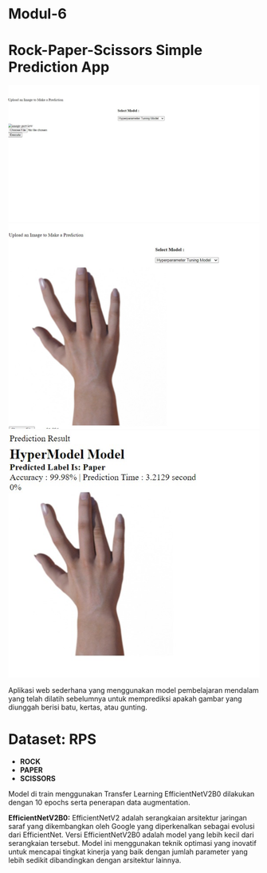 # Modul-6

# Rock-Paper-Scissors Simple Prediction App


<img src="image/awal.jpeg" width="800"/>
<img src="image/kedua.jpeg" width="800"/>
<img src="image/ketiga.jpeg" width="800"/>

Aplikasi web sederhana yang menggunakan model pembelajaran mendalam yang telah dilatih sebelumnya untuk memprediksi apakah gambar yang diunggah berisi batu, kertas, atau gunting.

# Dataset: RPS

- **ROCK**
- **PAPER**
- **SCISSORS**

Model di train menggunakan Transfer Learning EfficientNetV2B0 dilakukan dengan 10 epochs serta penerapan data augmentation.

**EfficientNetV2B0:**
EfficientNetV2 adalah serangkaian arsitektur jaringan saraf yang dikembangkan oleh Google yang diperkenalkan sebagai evolusi dari EfficientNet. Versi EfficientNetV2B0 adalah model yang lebih kecil dari serangkaian tersebut. Model ini menggunakan teknik optimasi yang inovatif untuk mencapai tingkat kinerja yang baik dengan jumlah parameter yang lebih sedikit dibandingkan dengan arsitektur lainnya.

